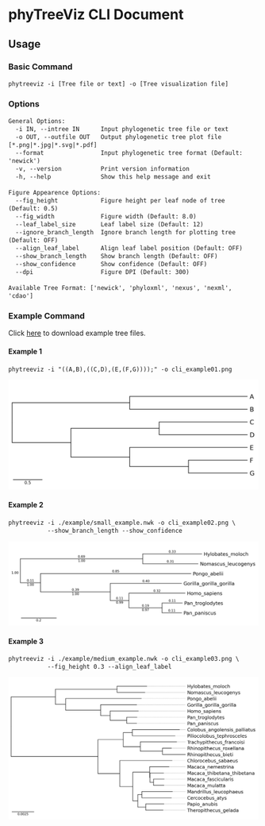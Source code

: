 # phyTreeViz CLI Document

## Usage

### Basic Command

    phytreeviz -i [Tree file or text] -o [Tree visualization file]

### Options

    General Options:
      -i IN, --intree IN      Input phylogenetic tree file or text
      -o OUT, --outfile OUT   Output phylogenetic tree plot file [*.png|*.jpg|*.svg|*.pdf]
      --format                Input phylogenetic tree format (Default: 'newick')
      -v, --version           Print version information
      -h, --help              Show this help message and exit

    Figure Appearence Options:
      --fig_height            Figure height per leaf node of tree (Default: 0.5)
      --fig_width             Figure width (Default: 8.0)
      --leaf_label_size       Leaf label size (Default: 12)
      --ignore_branch_length  Ignore branch length for plotting tree (Default: OFF)
      --align_leaf_label      Align leaf label position (Default: OFF)
      --show_branch_length    Show branch length (Default: OFF)
      --show_confidence       Show confidence (Default: OFF)
      --dpi                   Figure DPI (Default: 300)

    Available Tree Format: ['newick', 'phyloxml', 'nexus', 'nexml', 'cdao']

### Example Command

Click [here](https://github.com/moshi4/phyTreeViz/raw/main/example/example.zip) to download example tree files.  

#### Example 1

    phytreeviz -i "((A,B),((C,D),(E,(F,G))));" -o cli_example01.png

![example01.png](../images/cli_example01.png)  

#### Example 2

    phytreeviz -i ./example/small_example.nwk -o cli_example02.png \
               --show_branch_length --show_confidence

![example02.png](../images/cli_example02.png)  

#### Example 3

    phytreeviz -i ./example/medium_example.nwk -o cli_example03.png \
               --fig_height 0.3 --align_leaf_label 

![example03.png](../images/cli_example03.png)  
